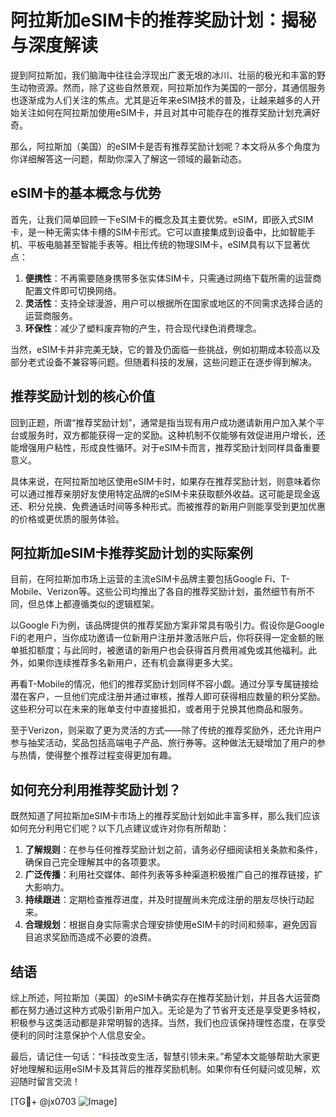 # 阿拉斯加eSIM卡的推荐奖励计划：揭秘与深度解读

提到阿拉斯加，我们脑海中往往会浮现出广袤无垠的冰川、壮丽的极光和丰富的野生动物资源。然而，除了这些自然景观，阿拉斯加作为美国的一部分，其通信服务也逐渐成为人们关注的焦点。尤其是近年来eSIM技术的普及，让越来越多的人开始关注如何在阿拉斯加使用eSIM卡，并且对其中可能存在的推荐奖励计划充满好奇。

那么，阿拉斯加（美国）的eSIM卡是否有推荐奖励计划呢？本文将从多个角度为你详细解答这一问题，帮助你深入了解这一领域的最新动态。

## eSIM卡的基本概念与优势

首先，让我们简单回顾一下eSIM卡的概念及其主要优势。eSIM，即嵌入式SIM卡，是一种无需实体卡槽的SIM卡形式。它可以直接集成到设备中，比如智能手机、平板电脑甚至智能手表等。相比传统的物理SIM卡，eSIM具有以下显著优点：

1. **便携性**：不再需要随身携带多张实体SIM卡，只需通过网络下载所需的运营商配置文件即可切换网络。
2. **灵活性**：支持全球漫游，用户可以根据所在国家或地区的不同需求选择合适的运营商服务。
3. **环保性**：减少了塑料废弃物的产生，符合现代绿色消费理念。

当然，eSIM卡并非完美无缺，它的普及仍面临一些挑战，例如初期成本较高以及部分老式设备不兼容等问题。但随着科技的发展，这些问题正在逐步得到解决。

## 推荐奖励计划的核心价值

回到正题，所谓“推荐奖励计划”，通常是指当现有用户成功邀请新用户加入某个平台或服务时，双方都能获得一定的奖励。这种机制不仅能够有效促进用户增长，还能增强用户粘性，形成良性循环。对于eSIM卡而言，推荐奖励计划同样具备重要意义。

具体来说，在阿拉斯加地区使用eSIM卡时，如果存在推荐奖励计划，则意味着你可以通过推荐亲朋好友使用特定品牌的eSIM卡来获取额外收益。这可能是现金返还、积分兑换、免费通话时间等多种形式。而被推荐的新用户则能享受到更加优惠的价格或更优质的服务体验。

## 阿拉斯加eSIM卡推荐奖励计划的实际案例

目前，在阿拉斯加市场上运营的主流eSIM卡品牌主要包括Google Fi、T-Mobile、Verizon等。这些公司均推出了各自的推荐奖励计划，虽然细节有所不同，但总体上都遵循类似的逻辑框架。

以Google Fi为例，该品牌提供的推荐奖励方案非常具有吸引力。假设你是Google Fi的老用户，当你成功邀请一位新用户注册并激活账户后，你将获得一定金额的账单抵扣额度；与此同时，被邀请的新用户也会获得首月费用减免或其他福利。此外，如果你连续推荐多名新用户，还有机会赢得更多大奖。

再看T-Mobile的情况，他们的推荐奖励计划同样不容小觑。通过分享专属链接给潜在客户，一旦他们完成注册并通过审核，推荐人即可获得相应数量的积分奖励。这些积分可以在未来的账单支付中直接抵扣，或者用于兑换其他商品和服务。

至于Verizon，则采取了更为灵活的方式——除了传统的推荐奖励外，还允许用户参与抽奖活动，奖品包括高端电子产品、旅行券等。这种做法无疑增加了用户的参与热情，使得整个推荐过程变得更加有趣。

## 如何充分利用推荐奖励计划？

既然知道了阿拉斯加eSIM卡市场上的推荐奖励计划如此丰富多样，那么我们应该如何充分利用它们呢？以下几点建议或许对你有所帮助：

1. **了解规则**：在参与任何推荐奖励计划之前，请务必仔细阅读相关条款和条件，确保自己完全理解其中的各项要求。
2. **广泛传播**：利用社交媒体、邮件列表等多种渠道积极推广自己的推荐链接，扩大影响力。
3. **持续跟进**：定期检查推荐进度，并及时提醒尚未完成注册的朋友尽快行动起来。
4. **合理规划**：根据自身实际需求合理安排使用eSIM卡的时间和频率，避免因盲目追求奖励而造成不必要的浪费。

## 结语

综上所述，阿拉斯加（美国）的eSIM卡确实存在推荐奖励计划，并且各大运营商都在努力通过这种方式吸引新用户加入。无论是为了节省开支还是享受更多特权，积极参与这类活动都是非常明智的选择。当然，我们也应该保持理性态度，在享受便利的同时注意保护个人信息安全。

最后，请记住一句话：“科技改变生活，智慧引领未来。”希望本文能够帮助大家更好地理解和运用eSIM卡及其背后的推荐奖励机制。如果你有任何疑问或见解，欢迎随时留言交流！

[TG💪+ @jx0703 ![Image](https://github.com/user-attachments/assets/dbca1d08-cadb-493c-b0ec-ad6f7a83f270)]